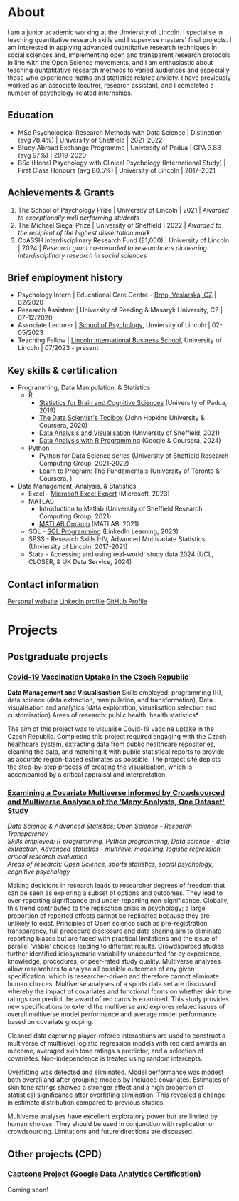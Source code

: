 
# About
I am a junior academic working at the Unviersity of Lincoln. I specialise in teaching quantitative research skills and I supervise masters' final projects. I am interested in applying advanced quantitative research techniques in social sciences and, implementing open and transparent research protocols in line with the Open Science movements, and I am enthusiastic about teaching quntatitative research methods to varied audiences and especially those who experience maths and statistics related anxiety.
I have previously worked as an associate lecutrer, research assistant, and I completed a number of psychology-related internships.

## Education
* MSc Psychological Research Methods with Data Science | Distinction (avg 78.4%) | University of Sheffield | 2021-2022
* Study Abroad Exchange Programme | University of Padua | GPA 3.88 (avg 97%) | 2019-2020
* BSc (Hons) Psychology with Clinical Psychology (International Study) | First Class Honours (avg 80.5%) | University of Lincoln | 2017-2021

## Achievements & Grants
1. The School of Psychology Prize | University of Lincoln | 2021 | *Awarded to exceptionally well performing students*
2. The Michael Siegal Prize | University of Sheffield | 2022 | *Awarded to the recipient of the highest dissertation mark*
3. CoASSH Interdisciplinary Research Fund (£1,000) | University of Lincoln | 2024 | *Research grant co-awarded to researchcers pioneering interdisciplinary research in social sciences*

## Brief employment history
* Psychology Intern | Educational Care Centre - [Brno, Veslarska, CZ](https://strediskobrno.cz) | 02/2020
* Research Assistant | University of Reading & Masaryk University, CZ | 07-12/2020
* Associate Lecturer | [School of Psychology,](https://www.lincoln.ac.uk/psychology/) Unviersity of Lincoln | 02-05/2023
* Teaching Fellow | [Lincoln International Business School,](lincoln.ac.uk/lbs) University of Lincoln | 07/2023 - present

## Key skills & certification
* Programming, Data Manipulation, & Statistics
    +  R
        + [Statistics for Brain and Cognitive Sciences](https://en.didattica.unipd.it/off/2019/LM/PS/PS1932/000ZZ/PSO2044208/N0) (University of Padua, 2019) 
        + [The Data Scientist's Toolbox](https://www.coursera.org/account/accomplishments/verify/CL22ZFGNN7LL) (John Hopkins University & Coursera, 2020)
        + [Data Analysis and Visualisation](https://tomstafford.github.io/psy6422/) (Unviersity of Sheffield, 2021)
        + [Data Analysis with R Programming](https://www.coursera.org/account/accomplishments/verify/8NDA6FPNMEC7) (Google & Coursera, 2024)
    + Python
        + Python for Data Science series (University of Sheffield Research Computing Group, 2021-2022) 
        + Learn to Program: The Fundamentals (University of Toronto & Coursera, )
* Data Management, Analysis, & Statistics
    + Excel -  [Microsoft Excel Expert](https://www.credly.com/badges/6bc30f72-6e0a-46a9-900f-42ae40a930a3/public_url) (Microsoft, 2023)
    + MATLAB
        + Introduction to Matlab (University of Sheffield Research Computing Group, 2021)
        + [MATLAB Onramp](https://matlabacademy.mathworks.com/progress/share/report.html?id=0c5b6aa8-ddb9-4ab2-9fd7-0ac4c9adcbd6&) (MATLAB, 2021)
    + SQL - [SQL Programming](https://www.linkedin.com/learning/certificates/7a33964bbc97ff10ed9eaa35c1f00032df1b71890f17116d7045188c1a6f92e7?u=42436980) (LinkedIn Learning, 2023)
    + SPSS - Research Skills I-IV, Advanced Multivariate Statistics (Unviersity of Lincoln, 2017-2021)
    + Stata - Accessing and using'real-world' study data 2024 (UCL, CLOSER, & UK Data Service, 2024)

## Contact information
[Personal website](http://hoberla.eu)
[Linkedin profile](https://go.hoberla.eu/linkedin)
[GitHub Profile](https://go.hoberla.eu/github)


# Projects

## Postgraduate projects
### [Covid-19 Vaccination Uptake in the Czech Republic](https://hoberla.github.io/portfolio/dataviz/)
**Data Management and Visualisastion**
Skills employed: programming (R), data science (data extraction, manipulation, and transformation), Data visualisation and analytics (data exploration, visualisation selection and customisation)
Areas of research: public health, health statistics*

The aim of this project was to visualise Covid-19 vaccine uptake in the Czech Republic. Completing this project required engaging with the Czech healthcare system, extracting data from public healthcare repositories, cleaning the data, and matching it with public statistical reports to provide as accurate region-based estimates as possible. The project site depicts the step-by-step process of creating the visualisation, which is accompanied by a critical appraisal and interpretation.

### [Examining a Covariate Multiverse informed by Crowdsourced and Multiverse Analyses of the 'Many Analysts, One Dataset' Study](https://hoberla.github.io/portfolio/diss/)
*Data Science & Advanced Statistics; Open Science - Research Transparency\
Skills employed: R programming, Python programming, Data science - data extraction, Advanced statistics - multilevel modelling, logistic regression, critical research evaluation\
Areas of research: Open Science, sports statistics, social psychology, cognitive psychology*

Making decisions in research leads to researcher degrees of freedom that can be seen as exploring a subset of options and outcomes. They lead to over-reporting significance and under-reporting non-significance. Globally, this trend contributed to the replication crisis in psychology; a large proportion of reported effects cannot be replicated because they are unlikely to exist. Principles of Open science such as pre-registration, transparency, full procedure disclosure and data sharing aim to eliminate reporting biases but are faced with practical limitations and the issue of parallel ‘viable’ choices leading to different results. Crowdsourced studies further identified idiosyncratic variability unaccounted for by experience, knowledge, procedures, or peer-rated study quality. Multiverse analyses allow researchers to analyse all possible outcomes of any given specification, which is researcher-driven and therefore cannot eliminate human choices. Multiverse analyses of a sports data set are discussed whereby the impact of covariates and functional forms on whether skin tone ratings can predict the award of red cards is examined. This study provides new specifications to extend the multiverse and explores related issues of overall multiverse model performance and average model performance based on covariate grouping.

Cleaned data capturing player-referee interactions are used to construct a multiverse of multilevel logistic regression models with red card awards an outcome, averaged skin tone ratings a predictor, and a selection of covariates. Non-independence is treated using random intercepts.

Overfitting was detected and eliminated. Model performance was modest both overall and after grouping models by included covariates. Estimates of skin tone ratings showed a stronger effect and a high proportion of statistical significance after overfitting elimination. This revealed a change in estimate distribution compared to previous studies.

Multiverse analyses have excellent exploratory power but are limited by human choices. They should be used in conjunction with replication or crowdsourcing. Limitations and future directions are discussed. 

## Other projects (CPD)
### [Captsone Project (Google Data Analytics Certification)](https://hoberla.github.io/portfolio/gdacase/)
Coming soon! 